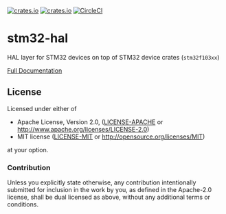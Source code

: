 [![crates.io](https://img.shields.io/crates/v/stm32-hal.svg)](https://crates.io/crates/stm32-hal)
[![crates.io](https://img.shields.io/crates/d/stm32-hal.svg)](https://crates.io/crates/stm32-hal)
[![CircleCI](https://img.shields.io/circleci/project/github/idubrov/stm32-hal.svg)](https://circleci.com/gh/idubrov/stm32-hal)

# stm32-hal

HAL layer for STM32 devices on top of STM32 device crates (`stm32f103xx`)

[Full Documentation](https://docs.rs/stm32-hal)

## License

Licensed under either of

 * Apache License, Version 2.0, ([LICENSE-APACHE](LICENSE-APACHE) or http://www.apache.org/licenses/LICENSE-2.0)
 * MIT license ([LICENSE-MIT](LICENSE-MIT) or http://opensource.org/licenses/MIT)

at your option.

### Contribution

Unless you explicitly state otherwise, any contribution intentionally submitted
for inclusion in the work by you, as defined in the Apache-2.0 license, shall be dual licensed as above, without any
additional terms or conditions.
